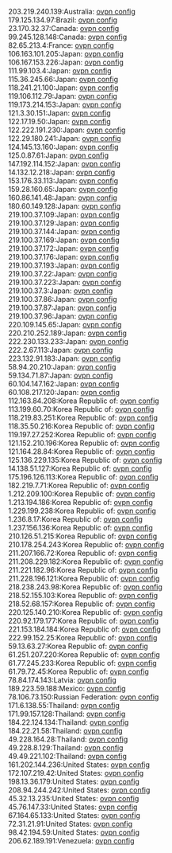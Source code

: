 203.219.240.139:Australia: [ovpn config](vpn/203_219_240_139.ovpn)  
179.125.134.97:Brazil: [ovpn config](vpn/179_125_134_97.ovpn)  
23.170.32.37:Canada: [ovpn config](vpn/23_170_32_37.ovpn)  
99.245.128.148:Canada: [ovpn config](vpn/99_245_128_148.ovpn)  
82.65.213.4:France: [ovpn config](vpn/82_65_213_4.ovpn)  
106.163.101.205:Japan: [ovpn config](vpn/106_163_101_205.ovpn)  
106.167.153.226:Japan: [ovpn config](vpn/106_167_153_226.ovpn)  
111.99.103.4:Japan: [ovpn config](vpn/111_99_103_4.ovpn)  
115.36.245.66:Japan: [ovpn config](vpn/115_36_245_66.ovpn)  
118.241.21.100:Japan: [ovpn config](vpn/118_241_21_100.ovpn)  
119.106.112.79:Japan: [ovpn config](vpn/119_106_112_79.ovpn)  
119.173.214.153:Japan: [ovpn config](vpn/119_173_214_153.ovpn)  
121.3.30.151:Japan: [ovpn config](vpn/121_3_30_151.ovpn)  
122.17.19.50:Japan: [ovpn config](vpn/122_17_19_50.ovpn)  
122.222.191.230:Japan: [ovpn config](vpn/122_222_191_230.ovpn)  
122.29.180.241:Japan: [ovpn config](vpn/122_29_180_241.ovpn)  
124.145.13.160:Japan: [ovpn config](vpn/124_145_13_160.ovpn)  
125.0.87.61:Japan: [ovpn config](vpn/125_0_87_61.ovpn)  
147.192.114.152:Japan: [ovpn config](vpn/147_192_114_152.ovpn)  
14.132.12.218:Japan: [ovpn config](vpn/14_132_12_218.ovpn)  
153.176.33.113:Japan: [ovpn config](vpn/153_176_33_113.ovpn)  
159.28.160.65:Japan: [ovpn config](vpn/159_28_160_65.ovpn)  
160.86.141.48:Japan: [ovpn config](vpn/160_86_141_48.ovpn)  
180.60.149.128:Japan: [ovpn config](vpn/180_60_149_128.ovpn)  
219.100.37.109:Japan: [ovpn config](vpn/219_100_37_109.ovpn)  
219.100.37.129:Japan: [ovpn config](vpn/219_100_37_129.ovpn)  
219.100.37.144:Japan: [ovpn config](vpn/219_100_37_144.ovpn)  
219.100.37.169:Japan: [ovpn config](vpn/219_100_37_169.ovpn)  
219.100.37.172:Japan: [ovpn config](vpn/219_100_37_172.ovpn)  
219.100.37.176:Japan: [ovpn config](vpn/219_100_37_176.ovpn)  
219.100.37.193:Japan: [ovpn config](vpn/219_100_37_193.ovpn)  
219.100.37.22:Japan: [ovpn config](vpn/219_100_37_22.ovpn)  
219.100.37.223:Japan: [ovpn config](vpn/219_100_37_223.ovpn)  
219.100.37.3:Japan: [ovpn config](vpn/219_100_37_3.ovpn)  
219.100.37.86:Japan: [ovpn config](vpn/219_100_37_86.ovpn)  
219.100.37.87:Japan: [ovpn config](vpn/219_100_37_87.ovpn)  
219.100.37.96:Japan: [ovpn config](vpn/219_100_37_96.ovpn)  
220.109.145.65:Japan: [ovpn config](vpn/220_109_145_65.ovpn)  
220.210.252.189:Japan: [ovpn config](vpn/220_210_252_189.ovpn)  
222.230.133.233:Japan: [ovpn config](vpn/222_230_133_233.ovpn)  
222.2.67.113:Japan: [ovpn config](vpn/222_2_67_113.ovpn)  
223.132.91.183:Japan: [ovpn config](vpn/223_132_91_183.ovpn)  
58.94.20.210:Japan: [ovpn config](vpn/58_94_20_210.ovpn)  
59.134.71.87:Japan: [ovpn config](vpn/59_134_71_87.ovpn)  
60.104.147.162:Japan: [ovpn config](vpn/60_104_147_162.ovpn)  
60.108.217.120:Japan: [ovpn config](vpn/60_108_217_120.ovpn)  
112.163.84.208:Korea Republic of: [ovpn config](vpn/112_163_84_208.ovpn)  
113.199.60.70:Korea Republic of: [ovpn config](vpn/113_199_60_70.ovpn)  
118.219.83.251:Korea Republic of: [ovpn config](vpn/118_219_83_251.ovpn)  
118.35.50.216:Korea Republic of: [ovpn config](vpn/118_35_50_216.ovpn)  
119.197.27.252:Korea Republic of: [ovpn config](vpn/119_197_27_252.ovpn)  
121.152.210.196:Korea Republic of: [ovpn config](vpn/121_152_210_196.ovpn)  
121.164.28.84:Korea Republic of: [ovpn config](vpn/121_164_28_84.ovpn)  
125.136.229.135:Korea Republic of: [ovpn config](vpn/125_136_229_135.ovpn)  
14.138.51.127:Korea Republic of: [ovpn config](vpn/14_138_51_127.ovpn)  
175.196.126.113:Korea Republic of: [ovpn config](vpn/175_196_126_113.ovpn)  
182.219.7.71:Korea Republic of: [ovpn config](vpn/182_219_7_71.ovpn)  
1.212.209.100:Korea Republic of: [ovpn config](vpn/1_212_209_100.ovpn)  
1.213.194.186:Korea Republic of: [ovpn config](vpn/1_213_194_186.ovpn)  
1.229.199.238:Korea Republic of: [ovpn config](vpn/1_229_199_238.ovpn)  
1.236.8.17:Korea Republic of: [ovpn config](vpn/1_236_8_17.ovpn)  
1.237.156.136:Korea Republic of: [ovpn config](vpn/1_237_156_136.ovpn)  
210.126.51.215:Korea Republic of: [ovpn config](vpn/210_126_51_215.ovpn)  
210.178.254.243:Korea Republic of: [ovpn config](vpn/210_178_254_243.ovpn)  
211.207.166.72:Korea Republic of: [ovpn config](vpn/211_207_166_72.ovpn)  
211.208.229.182:Korea Republic of: [ovpn config](vpn/211_208_229_182.ovpn)  
211.221.182.96:Korea Republic of: [ovpn config](vpn/211_221_182_96.ovpn)  
211.228.196.121:Korea Republic of: [ovpn config](vpn/211_228_196_121.ovpn)  
218.238.243.98:Korea Republic of: [ovpn config](vpn/218_238_243_98.ovpn)  
218.52.155.103:Korea Republic of: [ovpn config](vpn/218_52_155_103.ovpn)  
218.52.68.157:Korea Republic of: [ovpn config](vpn/218_52_68_157.ovpn)  
220.125.140.210:Korea Republic of: [ovpn config](vpn/220_125_140_210.ovpn)  
220.92.179.177:Korea Republic of: [ovpn config](vpn/220_92_179_177.ovpn)  
221.153.184.184:Korea Republic of: [ovpn config](vpn/221_153_184_184.ovpn)  
222.99.152.25:Korea Republic of: [ovpn config](vpn/222_99_152_25.ovpn)  
59.13.63.27:Korea Republic of: [ovpn config](vpn/59_13_63_27.ovpn)  
61.251.207.220:Korea Republic of: [ovpn config](vpn/61_251_207_220.ovpn)  
61.77.245.233:Korea Republic of: [ovpn config](vpn/61_77_245_233.ovpn)  
61.79.72.45:Korea Republic of: [ovpn config](vpn/61_79_72_45.ovpn)  
78.84.174.143:Latvia: [ovpn config](vpn/78_84_174_143.ovpn)  
189.223.59.188:Mexico: [ovpn config](vpn/189_223_59_188.ovpn)  
78.106.73.150:Russian Federation: [ovpn config](vpn/78_106_73_150.ovpn)  
171.6.138.55:Thailand: [ovpn config](vpn/171_6_138_55.ovpn)  
171.99.157.128:Thailand: [ovpn config](vpn/171_99_157_128.ovpn)  
184.22.124.134:Thailand: [ovpn config](vpn/184_22_124_134.ovpn)  
184.22.21.58:Thailand: [ovpn config](vpn/184_22_21_58.ovpn)  
49.228.164.28:Thailand: [ovpn config](vpn/49_228_164_28.ovpn)  
49.228.8.129:Thailand: [ovpn config](vpn/49_228_8_129.ovpn)  
49.49.221.102:Thailand: [ovpn config](vpn/49_49_221_102.ovpn)  
161.202.144.236:United States: [ovpn config](vpn/161_202_144_236.ovpn)  
172.107.219.42:United States: [ovpn config](vpn/172_107_219_42.ovpn)  
198.13.36.179:United States: [ovpn config](vpn/198_13_36_179.ovpn)  
208.94.244.242:United States: [ovpn config](vpn/208_94_244_242.ovpn)  
45.32.13.235:United States: [ovpn config](vpn/45_32_13_235.ovpn)  
45.76.147.33:United States: [ovpn config](vpn/45_76_147_33.ovpn)  
67.164.65.133:United States: [ovpn config](vpn/67_164_65_133.ovpn)  
72.31.21.91:United States: [ovpn config](vpn/72_31_21_91.ovpn)  
98.42.194.59:United States: [ovpn config](vpn/98_42_194_59.ovpn)  
206.62.189.191:Venezuela: [ovpn config](vpn/206_62_189_191.ovpn)  
